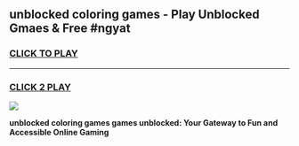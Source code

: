 
## unblocked coloring games - Play Unblocked Gmaes & Free #ngyat
<h3>
<a href="https://news.freeplayer.one?title=unblocked_coloring_games&ref=03M">CLICK TO PLAY</a></h3>
<hr>

<h3>
<a href="https://news.freeplayer.one?title=unblocked_coloring_games&ref=03M">CLICK 2 PLAY</a>
  
</h3>

<a href="https://news.freeplayer.one?title=unblocked_coloring_games&ref=03M"><img src="https://clearcache.store/games.png"></a>


**unblocked coloring games games unblocked: Your Gateway to Fun and Accessible Online Gaming**
